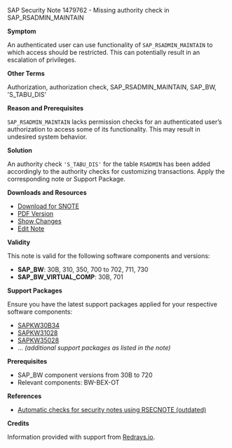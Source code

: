 SAP Security Note 1479762 - Missing authority check in SAP_RSADMIN_MAINTAIN

**Symptom**

An authenticated user can use functionality of `SAP_RSADMIN_MAINTAIN` to which access should be restricted. This can potentially result in an escalation of privileges.

**Other Terms**

Authorization, authorization check, SAP_RSADMIN_MAINTAIN, SAP_BW, 'S_TABU_DIS'

**Reason and Prerequisites**

`SAP_RSADMIN_MAINTAIN` lacks permission checks for an authenticated user’s authorization to access some of its functionality. This may result in undesired system behavior.

**Solution**

An authority check `'S_TABU_DIS'` for the table `RSADMIN` has been added accordingly to the authority checks for customizing transactions. Apply the corresponding note or Support Package.

**Downloads and Resources**

- [Download for SNOTE](https://notesdownloads.sap.com/note/0040000008754832017)
- [PDF Version](https://me.sap.com/sap/support/sfm/notes/print/0001479762?language=en-US&token=D1B902FD0F9EA6DC9DF7E27142C5D043)
- [Show Changes](https://me.sap.com/notesLatestChanges/0001479762/E/diff)
- [Edit Note](https://i7p.wdf.sap.corp/sap/support/notes/edit/0001479762)

**Validity**

This note is valid for the following software components and versions:

- **SAP_BW**: 30B, 310, 350, 700 to 702, 711, 730
- **SAP_BW_VIRTUAL_COMP**: 30B, 701

**Support Packages**

Ensure you have the latest support packages applied for your respective software components:

- [SAPKW30B34](https://me.sap.com/supportpackage/SAPKW30B34)
- [SAPKW31028](https://me.sap.com/supportpackage/SAPKW31028)
- [SAPKW35028](https://me.sap.com/supportpackage/SAPKW35028)
- ... *(additional support packages as listed in the note)*

**Prerequisites**

- SAP_BW component versions from 30B to 720
- Relevant components: BW-BEX-OT

**References**

- [Automatic checks for security notes using RSECNOTE (outdated)](https://me.sap.com/notes/888889)

**Credits**

Information provided with support from [Redrays.io](https://redrays.io).
